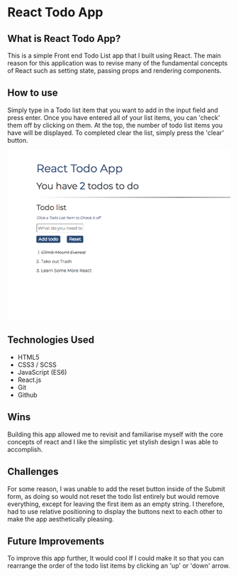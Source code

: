 # React Todo App

<h2>What is React Todo App?</h2>
This is a simple Front end Todo List app that I built using React. The main reason for this application was to revise many of the fundamental concepts of React such as setting state, passing props and rendering components.

<h2>How to use</h2>

Simply type in a Todo list item that you want to add in the input field and press enter. Once you have entered all of your list items, you can 'check' them off by clicking on them. At the top, the number of todo list items you have will be displayed. To completed clear the list, simply press the 'clear' button.

<img src="project5.png" />

<h2>Technologies Used</h2>
<ul>
<li>HTML5</li>
<li>CSS3 / SCSS</li>
<li>JavaScript (ES6)</li>
<li>React.js</li>
<li>Git</li>
<li>Github</li>
</ul>


<h2>Wins</h2>
Building this app allowed me to revisit and familiarise myself with the core concepts of react and I like the simplistic yet stylish design I was able to accomplish.

<h2>Challenges</h2>
For some reason, I was unable to add the reset button inside of the Submit form, as doing so would not reset the todo list entirely but would remove everything, except for leaving the first item as an empty string. I therefore, had to use relative positioning to display the buttons next to each other to make the app aesthetically pleasing.  

<h2>Future Improvements</h2>
To improve this app further, It would cool If I could make it so that you can rearrange the order of the todo list items by clicking an 'up' or 'down' arrow.
